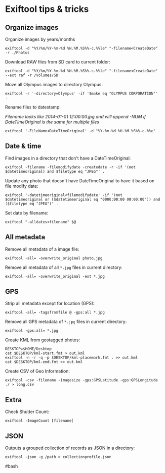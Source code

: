 # Exiftool tips & tricks

## Organize images

Organize images by years/months

```shell
exiftool -d "%Y/%m/%Y-%m-%d %H.%M.%S%%-c.%%le" "-filename<CreateDate" -r ./Photos
```

Download RAW files from SD card to current folder:

```shell
exiftool -d "%Y/%m/%Y-%m-%d %H.%M.%S%%-c.%%le" "-filename<CreateDate" --ext raf -r /Volumes/SD
```

Move all Olympus images to directory Olympus:

```shell
exiftool -r '-directory=Olympus' -if '$make eq "OLYMPUS CORPORATION"' .
```

Rename files to datestamp:

*Filename looks like 2014-01-01 12:00:00.jpg and will append -NUM if DateTimeOriginal is the same for multiple files*

```shell
exiftool '-FileName<DateTimeOriginal' -d "%Y-%m-%d %H.%M.%S%%-c.%%e" .  
```

## Date & time

Find images in a directory that don't have a DateTimeOriginal:

```shell
exiftool -filename -filemodifydate -createdate -r -if '(not $datetimeoriginal) and $filetype eq "JPEG"' .
```

Update any photo that doesn't have DateTimeOriginal to have it based on file modify date:

```shell
exiftool '-datetimeoriginal<filemodifydate' -if '(not $datetimeoriginal or ($datetimeoriginal eq "0000:00:00 00:00:00")) and ($filetype eq "JPEG")' .
```

Set date by filename:

```shell
exiftool "-alldates<filename" $@
```

## All metadata

Remove all metadata of a image file:

```shell
exiftool -all= -overwrite_original photo.jpg
```

Remove all metadata of all `*.jpg` files in current directory:

```shell
exiftool -all= -overwrite_original -ext *.jpg
```

## GPS

Strip all metadata except for location (GPS):

```shell
exiftool -all= -tagsfromfile @ -gps:all *.jpg
```

Remove all GPS metadata of `*.jpg` files in current directory:

```shell
exiftool -gps:all= *.jpg
```

Create KML from geotagged photos:

```shell
DESKTOP=$HOME/Desktop
cat $DESKTOP/kml-start.fmt > out.kml
exiftool -n -r -q -p $DESKTOP/kml-placemark.fmt . >> out.kml
cat $DESKTOP/kml-end.fmt >> out.kml
```
Create CSV of Geo Information:

```shell
exiftool -csv -filename -imagesize -gps:GPSLatitude -gps:GPSLongitude ./ > long.csv
```

## Extra

Check Shutter Count:

```shell
exiftool -ImageCount [filename]
```

## JSON

Outputs a grouped collection of records as JSON in a directory:

```shell
exiftool -json -g /path > collectionprofile.json
```

#bash 